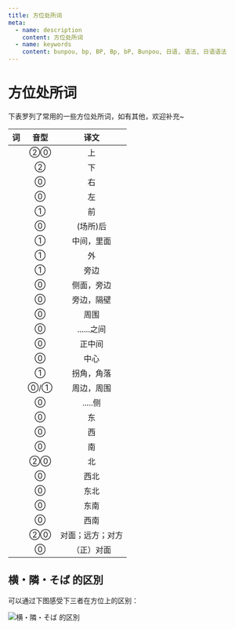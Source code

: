 ```yaml
---
title: 方位处所词
meta:
  - name: description
    content: 方位处所词
  - name: keywords
    content: bunpou, bp, BP, Bp, bP, Bunpou, 日语, 语法, 日语语法
---
```

            
# 方位处所词

下表罗列了常用的一些方位处所词，如有其他，欢迎补充~

| 词 | 音型 | 译文 |
| :-----------: | :-----------: | :-----------: |
| <grammer-content sentence="[上/うえ]" inline />  | ②⓪ | 上 |
| <grammer-content sentence="[下/した]" inline />  | ② | 下 |
| <grammer-content sentence="[右/みぎ]" inline />  | ⓪ | 右 |
| <grammer-content sentence="[左/ひだり]" inline />  | ⓪ | 左 |
| <grammer-content sentence="[前/まえ]" inline />  | ① | 前 |
| <grammer-content sentence="[後ろ/うしろ]" inline />  | ⓪ | (场所)后 |
| <grammer-content sentence="[中/なか]" inline />  | ① | 中间，里面 |
| <grammer-content sentence="[外/そと]" inline />  | ① | 外 |
| <grammer-content sentence="そば" inline />  | ① | 旁边 |
| <grammer-content sentence="[横/よこ]" inline />  | ⓪ | 侧面，旁边 |
| <grammer-content sentence="[隣/となり]" inline />  | ⓪ | 旁边，隔壁 |
| <grammer-content sentence="[周り/まわり]" inline />  | ⓪ | 周围 |
| <grammer-content sentence="[間/あいだ]" inline />  | ⓪ | ......之间 |
| <grammer-content sentence="[真ん中/まんなか]" inline />  | ⓪ | 正中间 |
| <grammer-content sentence="[中心/ちゅうしん]" inline />  | ⓪ | 中心 |
| <grammer-content sentence="[角/かど]" inline />  | ① | 拐角，角落 |
| <grammer-content sentence="[辺/へん]/[辺り/あたり]" inline />  | ⓪/① | 周边，周围 |
| <grammer-content sentence="[-側/-がわ]" inline />  | ⓪ | .....侧 |
| <grammer-content sentence="[東/ひがし]" inline />  | ⓪ | 东 |
| <grammer-content sentence="[西/にし]" inline />  | ⓪ | 西 |
| <grammer-content sentence="[南/みなみ]" inline />  | ⓪ | 南 |
| <grammer-content sentence="[北/きた]" inline />  | ②⓪ | 北 |
| <grammer-content sentence="[北西/ほくせい]" inline />  | ⓪ | 西北 |
| <grammer-content sentence="[北東/ほくとう]" inline />  | ⓪ | 东北 |
| <grammer-content sentence="[南東/なんとう]" inline />  | ⓪ | 东南 |
| <grammer-content sentence="[南西/なんせい]" inline />  | ⓪ | 西南 |
| <grammer-content sentence="[向こう/むこう]" inline />  | ②⓪ | 对面；远方；对方 |
| <grammer-content sentence="[向かい/むかい]" inline />  | ⓪ | （正）对面 |

## 横・隣・そば 的区別

可以通过下图感受下三者在方位上的区别：

![横・隣・そば 的区別](../public/imgs/direc1.png)
